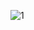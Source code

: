 ![1](https://user-images.githubusercontent.com/39210418/166107182-9ddc9f2c-1148-406a-8010-d7a01434d5ad.png)
